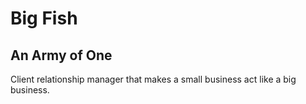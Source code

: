 # Big Fish

## An Army of One
Client relationship manager that makes a small business act like a big business.
